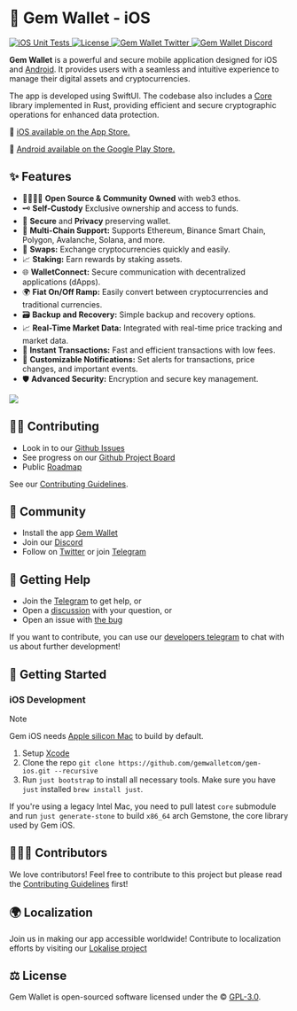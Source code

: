 # 💎 Gem Wallet - iOS

<div align="left">
    <a href="[https://github.com/gemwalletcom/gem-ios/blob/main/LICENSE](https://github.com/gemwalletcom/gem-ios/actions/workflows/ci.yml))">
        <img src="https://github.com/gemwalletcom/gem-ios/actions/workflows/ci.yml/badge.svg" alt="iOS Unit Tests">
    </a>
    <a href="https://github.com/gemwalletcom/gem-ios/blob/main/LICENSE">
        <img src="https://badgen.net/github/license/gemwalletcom/gem-ios" alt="License">
    </a>
    <a href="https://twitter.com/GemWalletApp">
        <img src="https://img.shields.io/twitter/follow/GemWalletApp?label=GemWalletApp&style=flat&logo=twitter&color=1DA1F2" alt="Gem Wallet Twitter">
    </a>
    <a href="https://discord.gg/aWkq5sj7SY">
        <img src="https://img.shields.io/discord/974531300394434630?style=plastic" alt="Gem Wallet Discord">
    </a>
</div>

<b>Gem Wallet</b> is a powerful and secure mobile application designed for iOS and [Android](https://github.com/gemwalletcom/gem-android). It provides users with a seamless and intuitive experience to manage their digital assets and cryptocurrencies.

The app is developed using SwiftUI. The codebase also includes a [Core](https://github.com/gemwalletcom/core) library implemented in Rust, providing efficient and secure cryptographic operations for enhanced data protection.

📲️ [iOS available on the App Store.](https://apps.apple.com/app/apple-store/id6448712670?ct=github&mt=8)

🤖 [Android available on the Google Play Store.](https://play.google.com/store/apps/details?id=com.gemwallet.android&utm_campaign=github&utm_source=referral&utm_medium=github)

## ✨ Features

- 👨‍👩‍👧‍👦 **Open Source & Community Owned** with web3 ethos.
- 🗝️ **Self-Custody** Exclusive ownership and access to funds.
- 🔑 **Secure** and **Privacy** preserving wallet.
- 🔗 **Multi-Chain Support:** Supports Ethereum, Binance Smart Chain, Polygon, Avalanche, Solana, and more.
- 🔄 **Swaps:** Exchange cryptocurrencies quickly and easily.
- 📈 **Staking:** Earn rewards by staking assets.
- 🌐 **WalletConnect:** Secure communication with decentralized applications (dApps).
- 🌍 **Fiat On/Off Ramp:** Easily convert between cryptocurrencies and traditional currencies.
- 🗃️ **Backup and Recovery:** Simple backup and recovery options.
- 📈 **Real-Time Market Data:** Integrated with real-time price tracking and market data.
- 🔄 **Instant Transactions:** Fast and efficient transactions with low fees.
- 🔔 **Customizable Notifications:** Set alerts for transactions, price changes, and important events.
- 🛡️ **Advanced Security:** Encryption and secure key management.

<img src="https://assets.gemwallet.com/screenshots/github_preview.png" />

## 🏄‍♂️ Contributing

- Look in to our [Github Issues](https://github.com/gemwalletcom/gem-ios/issues)
- See progress on our [Github Project Board](https://github.com/orgs/gemwalletcom/projects/2)
- Public [Roadmap](https://github.com/orgs/gemwalletcom/projects/4)

See our [Contributing Guidelines](./CONTRIBUTING.md).

## 🥰 Community

- Install the app [Gem Wallet](https://gemwallet.com)
- Join our [Discord](https://discord.gg/aWkq5sj7SY)
- Follow on [Twitter](https://twitter.com/GemWalletApp) or join [Telegram](https://t.me/GemWallet)

## 🙋 Getting Help

- Join the [Telegram](https://t.me/gemwallet_developers) to get help, or
- Open a [discussion](https://github.com/gemwalletcom/gem-ios/discussions/new) with your question, or
- Open an issue with [the bug](https://github.com/gemwalletcom/gem-ios/issues/new)

If you want to contribute, you can use our [developers telegram](https://t.me/gemwallet_developers) to chat with us about further development!

## 🚀 Getting Started

### iOS Development

> [!NOTE]
> Gem iOS needs [Apple silicon Mac](https://support.apple.com/en-us/116943) to build by default.

1. Setup [Xcode](https://developer.apple.com/xcode)
2. Clone the repo `git clone https://github.com/gemwalletcom/gem-ios.git --recursive`
3. Run `just bootstrap` to install all necessary tools. Make sure you have `just` installed `brew install just`. 

If you're using a legacy Intel Mac, you need to pull latest `core` submodule and run `just generate-stone` to build `x86_64` arch Gemstone, the core library used by Gem iOS.

## 👨‍👧‍👦 Contributors

We love contributors! Feel free to contribute to this project but please read the [Contributing Guidelines](CONTRIBUTING.md) first!

## 🌍 Localization

Join us in making our app accessible worldwide! Contribute to localization efforts by visiting our [Lokalise project](https://app.lokalise.com/public/94865410644ee707546334.60736699/)

## ⚖️ License

Gem Wallet is open-sourced software licensed under the © [GPL-3.0](LICENSE).
